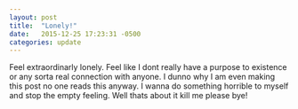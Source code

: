 ```yaml
---
layout: post
title:  "Lonely!"
date:   2015-12-25 17:23:31 -0500
categories: update
---
```

Feel extraordinarly lonely. Feel like I dont really have a purpose to existence or any sorta real connection with anyone. 
I dunno why I am even making this post no one reads this anyway. I wanna do something horrible to myself and stop the empty feeling. Well thats about it kill me please bye!
